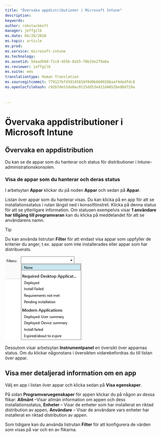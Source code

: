 ```yaml
---
title: "Övervaka appdistributioner | Microsoft Intune"
description: 
keywords: 
author: robstackmsft
manager: jeffgilb
ms.date: 04/28/2016
ms.topic: article
ms.prod: 
ms.service: microsoft-intune
ms.technology: 
ms.assetid: 5daad56d-71c8-455b-8a55-f8b33e279a8a
ms.reviewer: jeffgilb
ms.suite: ems
translationtype: Human Translation
ms.sourcegitcommit: 779127bfd39145010f0d9b6609286aaf4dedfdc8
ms.openlocfilehash: c92b7de51de0ac0115dd53e421d4852bed8d729a


---
```



# Övervaka appdistributioner i Microsoft Intune

## Övervaka en appdistribution
Du kan se de appar som du hanterar och status för distributioner i Intune-administrationskonsolen.

### Visa de appar som du hanterar och deras status
I arbetsytan **Appar** klickar du på noden **Appar** och sedan på **Appar**.

Listan över appar som du hanterar visas. Du kan klicka på en app för att se installationsstatus i rutan längst ned i konsolfönstret. Klicka på denna status för att se ytterligare information. Om statusen exempelvis visar **1 användare har tillgång till programvaran** kan du klicka på meddelandet för att se användarens namn.

> [!TIP]
> Du kan använda listrutan **Filter** för att endast visa appar som uppfyller de kriterier du anger, t.ex. appar som inte installerades eller appar som har distribuerats.
> 
> ![Exempel på appfilter](./media/app-filters.png)

Dessutom visar arbetsytan **Instrumentpanel** en översikt över apparnas status. Om du klickar någonstans i översikten vidarebefordras du till listan över appar.

## Visa mer detaljerad information om en app
Välj en app i listan över appar och klicka sedan på **Visa egenskaper**.

På sidan **Programvaruegenskaper** för appen klickar du på någon av dessa flikar: **Allmänt** –Visar allmän information om appen och dess installationsstatus, **Enheter** – Visar de enheter som har installerat en riktad distribution av appen, **Användare** – Visar de användare vars enheter har installerat en riktad distribution av appen.

Som tidigare kan du använda listrutan **Filter** för att konfigurera de värden som visas på var och en av flikarna.






<!--HONumber=Jun16_HO4-->


